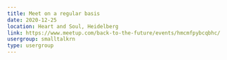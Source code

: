 ```yaml
---
title: Meet on a regular basis
date: 2020-12-25
location: Heart and Soul, Heidelberg
link: https://www.meetup.com/back-to-the-future/events/hmcmfpybcqbhc/
usergroup: smalltalkrn
type: usergroup
---
```

